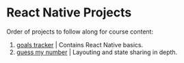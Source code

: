 # React Native Projects

Order of projects to follow along for course content:

1. [goals tracker](./goals-tracker/) | Contains React Native basics.
2. [guess my number](./guess-my-number/) | Layouting and state sharing in depth.
